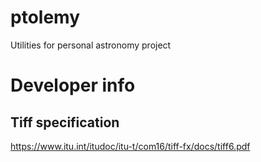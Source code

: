 # ptolemy
Utilities for personal astronomy project

# Developer info
## Tiff specification

https://www.itu.int/itudoc/itu-t/com16/tiff-fx/docs/tiff6.pdf

